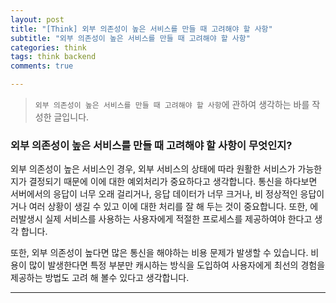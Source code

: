 ```yaml
---  
layout: post  
title: "[Think] 외부 의존성이 높은 서비스를 만들 때 고려해야 할 사항"  
subtitle: "외부 의존성이 높은 서비스를 만들 때 고려해야 할 사항"  
categories: think
tags: think backend
comments: true

---
```

> `외부 의존성이 높은 서비스를 만들 때 고려해야 할 사항`에 관하여 생각하는 바를 작성한 글입니다.

### 외부 의존성이 높은 서비스를 만들 때 고려해야 할 사항이 무엇인지?

외부 의존성이 높은 서비스인 경우, 외부 서비스의 상태에 따라 원활한 서비스가 가능한지가 결정되기 때문에 이에 대한 예외처리가 중요하다고 생각합니다. 통신을 하다보면 서버에서의 응답이 너무 오래 걸리거나, 응답 데이터가 너무 크거나, 비 정상적인 응답이거나 여러 상황이 생길 수 있고 이에 대한 처리를 잘 해 두는 것이 중요합니다. 또한, 에러발생시 실제 서비스를 사용하는 사용자에게 적절한 프로세스를 제공하여야 한다고 생각 합니다.

또한, 외부 의존성이 높다면 많은 통신을 해야하는 비용 문제가 발생할 수 있습니다. 비용이 많이 발생한다면 특정 부분만 캐시하는 방식을 도입하여 사용자에게 최선의 경험을 제공하는 방법도 고려 해 볼수 있다고 생각합니다.

---